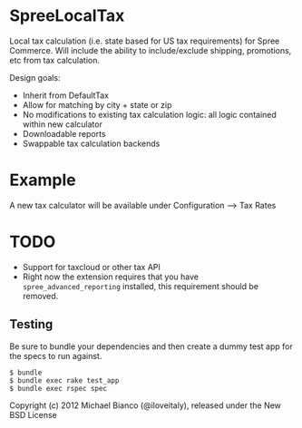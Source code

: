 SpreeLocalTax
=============

Local tax calculation (i.e. state based for US tax requirements) for Spree Commerce. Will include the ability to include/exclude shipping, promotions, etc from tax calculation. 

Design goals:  

* Inherit from DefaultTax
* Allow for matching by city + state or zip
* No modifications to existing tax calculation logic: all logic contained within new calculator
* Downloadable reports
* Swappable tax calculation backends

Example
=======

A new tax calculator will be available under Configuration --> Tax Rates

TODO
====

* Support for taxcloud or other tax API
* Right now the extension requires that you have `spree_advanced_reporting` installed, this requirement should be removed.

Testing
-------

Be sure to bundle your dependencies and then create a dummy test app for the specs to run against.

    $ bundle
    $ bundle exec rake test_app
    $ bundle exec rspec spec

Copyright (c) 2012 Michael Bianco (@iloveitaly), released under the New BSD License
